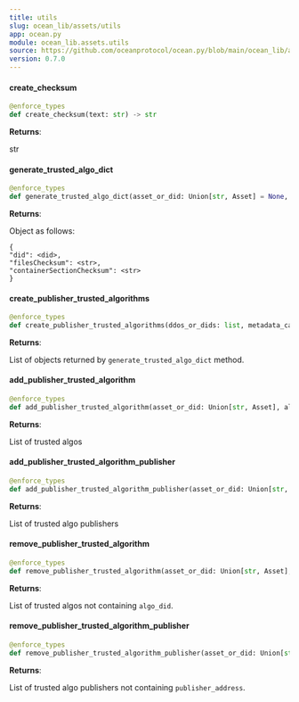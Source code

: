 ```yaml
---
title: utils
slug: ocean_lib/assets/utils
app: ocean.py
module: ocean_lib.assets.utils
source: https://github.com/oceanprotocol/ocean.py/blob/main/ocean_lib/assets/utils.py
version: 0.7.0
---
```

#### create\_checksum

```python
@enforce_types
def create_checksum(text: str) -> str
```

**Returns**:

str

#### generate\_trusted\_algo\_dict

```python
@enforce_types
def generate_trusted_algo_dict(asset_or_did: Union[str, Asset] = None, metadata_cache_uri: Optional[str] = None) -> dict
```

**Returns**:

Object as follows:
```
{
"did": <did>,
"filesChecksum": <str>,
"containerSectionChecksum": <str>
}
```

#### create\_publisher\_trusted\_algorithms

```python
@enforce_types
def create_publisher_trusted_algorithms(ddos_or_dids: list, metadata_cache_uri: str) -> list
```

**Returns**:

List of objects returned by `generate_trusted_algo_dict` method.

#### add\_publisher\_trusted\_algorithm

```python
@enforce_types
def add_publisher_trusted_algorithm(asset_or_did: Union[str, Asset], algo_did: str, metadata_cache_uri: str) -> list
```

**Returns**:

List of trusted algos

#### add\_publisher\_trusted\_algorithm\_publisher

```python
@enforce_types
def add_publisher_trusted_algorithm_publisher(asset_or_did: Union[str, Asset], publisher_address: str, metadata_cache_uri: str) -> list
```

**Returns**:

List of trusted algo publishers

#### remove\_publisher\_trusted\_algorithm

```python
@enforce_types
def remove_publisher_trusted_algorithm(asset_or_did: Union[str, Asset], algo_did: str, metadata_cache_uri: str) -> list
```

**Returns**:

List of trusted algos not containing `algo_did`.

#### remove\_publisher\_trusted\_algorithm\_publisher

```python
@enforce_types
def remove_publisher_trusted_algorithm_publisher(asset_or_did: Union[str, Asset], publisher_address: str, metadata_cache_uri: str) -> list
```

**Returns**:

List of trusted algo publishers not containing `publisher_address`.

